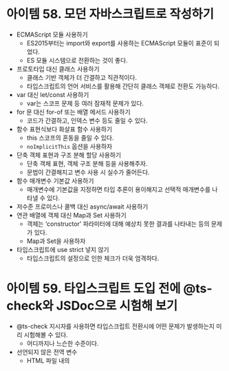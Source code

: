 # 아이템 58. 모던 자바스크립트로 작성하기

- ECMAScript 모듈 사용하기
  - ES2015부터는 import와 export를 사용하는 ECMAScript 모듈이 표준이 되었다.
  - ES 모듈 시스템으로 전환하는 것이 좋다.
- 프로토타입 대신 클래스 사용하기
  - 클래스 기반 객체가 더 간결하고 직관적이다.
  - 타입스크립트의 언어 서비스를 활용해 간단히 클래스 객체로 전환도 가능하다.
- var 대신 let/const 사용하기
  - var는 스코프 문제 등 여러 잠재적 문제가 있다.
- for 문 대신 for-of 또는 배열 메서드 사용하기
  - 코드가 간결하고, 인덱스 변수 등도 줄일 수 있다.
- 함수 표현식보다 화살표 함수 사용하기
  - this 스코프의 혼동을 줄일 수 있다.
  - `noImplicitThis` 옵션을 사용하자
- 단축 객체 표현과 구조 분해 할당 사용하기
  - 단축 객체 표현, 객체 구조 분해 등을 사용해주자.
  - 문법이 간결해지고 변수 사용 시 실수가 줄어든다.
- 함수 매개변수 기본값 사용하기
  - 매개변수에 기본값을 지정하면 타입 추론이 용이해지고 선택적 매개변수를 나타낼 수 있다.
- 저수준 프로미스나 콜백 대신 async/await 사용하기
- 연관 배열에 객체 대신 Map과 Set 사용하기
  - 객체는 ‘constructor’ 파라미터에 대해 예상치 못한 결과를 나타내는 등의 문제가 있다.
  - Map과 Set을 사용하자
- 타입스크립트에 use strict 넣지 않기
  - 타입스크립트의 설정으로 인한 체크가 더욱 엄격하다.

# 아이템 59. 타입스크립트 도입 전에 @ts-check와 JSDoc으로 시험해 보기

- @ts-check 지시자를 사용하면 타입스크립트 전환시에 어떤 문제가 발생하는지 미리 시험해볼 수 있다.
  - 어디까지나 느슨한 수준이다.
- 선언되지 않은 전역 변수
  - HTML 파일 내의 <script> 태그 등 변수를 인식하기 힘든 상황이라면 타입 선언 파일을 별도로 만들어야 한다.
  - d.ts 파일을 만들어주자
- 알 수 없는 라이브러리
  - types를 설치해준다.
  - @ts-check를 사용하면 타입스크립트 마이그레이션 전에 서드파티 라이브러리들의 타입 선언을 활용하여 타입 체크를 시험해 볼 수 있다.
- DOM 문제
  - 단언문을 사용해야 하는 경우가 있다.
  - 하지만 자바스크립트에서는 불가하니 JSDoc을 사용하여 대체해 줄 수 있다.
- 부정확한 JSDoc
  - JSDoc에 @ts-check 지시자를 추가하면 오류가 발생할 수 있다.
  - 차근차근 타입 정보를 추가하자.
  - 빠른 수정으로 JSDoc 주석을 만들어 줄 수 있으나 정확하지 않을 수 있다.
  - 과정 중에서 임시로 사용하고 .ts 파일로 전환하자.

# 아이템 60. allowJs로 타입스크립트와 자바스크립트 같이 사용하기

> **마이그레이션 기간 중에 자바스크립트와 타입스크립트가 동시에 동작할 수 있도록 해야 합니다.**

- allowJS 컴파일러 옵션을 사용한다.
- outDir 옵션을 사용하면 타입스크립트가 outDir에 지정된 디렉터리에 소스 디렉터리와 비슷한 구조로 자바스크립트 코드를 생성하게 되고, ouDir로 지정된 디렉터리를 대상으로 기존 빌드 체인을 실행하면 된다.

# 아이템 61. 의존성 관계에 따라 모듈 단위로 전환하기

> **의존성과 관련된 오류 없이 작업하려면, 다른 모듈에 의존하지 않는 최하단 모듈부터 작업을 시작해서 의존성의 최상단에 있는 모듈을 마지막으로 완성해야 합니다.**

- 프로젝트 내의 존재하는 모듈은 서드파티 라이브러리에 의존하지만 반대는 아니기 때문에 서드파티 라이브러리 타입 정보를 가장 먼저 해결해야 한다.
- 외부 API에 대한 타입 정보도 마찬가지다.
- 마이그레이션할 때는 타입 정보만 추가하고 리팩터링을 해서는 안 된다.
  - 체크만 해 두고 나중에 처리하자
- 선언되지 않은 클래스 멤버
  - 타입스크립트에서는 클래스 멤버 변수를 명시적으로 선언해야 한다.
  - quick fix를 사용하고 넓은 범위로 추론된 타입은 수정해주자.
- 타입이 바뀌는 값
  - 자바스크립트에서 JSDoc과 @ts-check를 사용해 타입 정보를 추가한 상태라면 타입스크립트로 전환하는 순간 타입 정보가 무효화 된다는 것을 주의해야 한다.
  - JSDoc 타입 정보를 타입스크립트 타입으로 전환해 주는 빠른 수정 기능을 사용할 수 있다.
- 테스트 코드는 항상 의존성 관계도의 최상단에 위치하며 마이그레이션의 마지막 단계가 되는 것은 자연스럽다.

# 아이템 62. 마이그레이션의 완성을 위해 noImplicitAny 설정하기

> **noImplicitAny가 설정되지 않은 상태에서는 타입 선언에서 비롯되는 실제 오류가 숨어 있기 때문에 마이그레이션이 완료되었다고 할 수 없습니다.**

- 처음에는 로컬에만 설정하고 작업하는 것이 좋다.
  - 원격에서의 빌드 실패를 막기 위해
- 오류 개수를 진척도로 활용할 수 있다.
- `noImplicitAny` 보다 `"strict": true` 가 더 강력한 설정이다.
